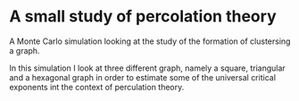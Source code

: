 # A small study of percolation theory

A Monte Carlo simulation looking at the study of the formation of clustersing a graph.

In this simulation I look at three different graph, namely a square, triangular and a hexagonal graph in order to
estimate some of the universal critical exponents int the context of perculation theory. 
